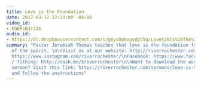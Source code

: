 ```yaml
---
title: Love is the Foundation
date: 2017-03-12 22:23:00 -04:00
video_id:
- KGEPsBJrJ2A
audio_id:
- https://dl.dropboxusercontent.com/s/g8ys0pkxpydp55q/Love%20Is%20The%20Foundation.mp3?dl=0
summary: "Pastor Jeremiah Thomas teaches that love is the foundation for the gifts
  of the spirit. \n\nVisit us at our website: http://riverrochester.com/\nInstagram:
  https://www.instagram.com/riverrochester/\nFacebook: https://www.facebook.com/TheRiverAtRochester/\nGiving
  / Tithing: http://cash.me/$riverrochester\n\nWant to download the audio for this
  sermon? Visit this link: https://riverrochester.com/sermons/love-is-the-foundation.html
  and follow the instructions"
---
```


